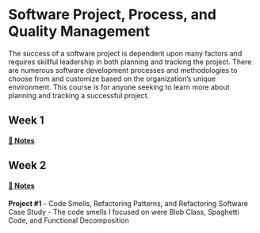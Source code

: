 # Software Project, Process, and Quality Management

The success of a software project is dependent upon many factors and requires skillful leadership in both planning and tracking the project. There are numerous software development processes and methodologies to choose from and customize based on the organization’s unique environment. This course is for anyone seeking to learn more about planning and tracking a successful project.

## Week 1 

#### [📓 Notes](week1-notes.md)

## Week 2

#### [📓 Notes](week2-notes.md)

**Project #1** - Code Smells, Refactoring Patterns, and Refactoring Software Case Study - The code smells I focused on were Blob Class, Spaghetti Code, and Functional Decomposition
